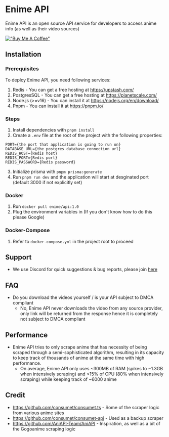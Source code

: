 # Enime API
Enime API is an open source API service for developers to access anime info (as well as their video sources)

[!["Buy Me A Coffee"](https://www.buymeacoffee.com/assets/img/custom_images/orange_img.png)](https://www.buymeacoffee.com/nadeshikon)

## Installation

### Prerequisites
To deploy Enime API, you need following services:
1. Redis - You can get a free hosting at https://upstash.com/
2. PostgresSQL - You can get a free hosting at https://planetscale.com/
3. Node.js (>=v16) - You can install it at https://nodejs.org/en/download/
4. Pnpm - You can install it at https://pnpm.io/

### Steps
1. Install dependencies with ``pnpm install``
2. Create a ``.env`` file at the root of the project with the following properties:
```
PORT={the port that application is going to run on}
DATABASE_URL={the postgres database connection url}
REDIS_HOST={Redis host}
REDIS_PORT={Redis port}
REDIS_PASSWORD={Redis password}
```
3. Initialize prisma with ``pnpm prisma:generate``
4. Run ``pnpm run dev`` and the application will start at desginated port (default 3000 if not explicitly set)

### Docker
1. Run ``docker pull enime/api:1.0``
2. Plug the environment variables in (If you don't know how to do this please Google)

### Docker-Compose
1. Refer to ``docker-compose.yml`` in the project root to proceed

## Support
- We use Discord for quick suggestions & bug reports, please join [here](https://discord.gg/nxr8be8WGa)

## FAQ
* Do you download the videos yourself / is your API subject to DMCA compliant
  * No, Enime API never downloads the video from any source provider, only link will be returned from the response hence it is completely not subject to DMCA compliant

## Performance
* Enime API tries to only scrape anime that has necessity of being scraped through a semi-sophisticated algorithm, resulting in its capacity to keep track of thousands of anime at the same time with high performance.
  * On average, Enime API only uses ~300MB of RAM (spikes to ~1.3GB when intensively scraping) and <15% of CPU (80% when intensively scraping) while keeping track of ~6000 anime

## Credit
- https://github.com/consumet/consumet.ts - Some of the scraper logic from various anime sites
- https://github.com/consumet/consumet-api - Used as a backup scraper
- https://github.com/AniAPI-Team/AniAPI - Inspiration, as well as a bit of the Gogoanime scraping logic
